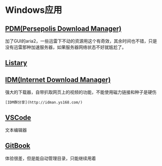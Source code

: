 # Windows应用

## [PDM(Persepolis Download Manager)](https://persepolisdm.github.io/)

加了GUI的aria2，一些迅雷下不动的资源用这个有奇效，其余时间也不错，只是没有迅雷那种加速服务器，如果服务器网络状态不好就尴尬了。

## [Listary](https://www.listary.com/)

## [IDM(Internet Download Manager)](http://www.internetdownloadmanager.com/)

强大的下载器，自带扒取网页上的视频的功能，不能使用磁力链接和种子是硬伤

    [IDM群分享](http://idman.ys168.com/)

## [VSCode](https://code.visualstudio.com/)

文本编辑器

## [GitBook](https://legacy.gitbook.com/editor)

体验很差，但是能自动管理目录，只能继续用着